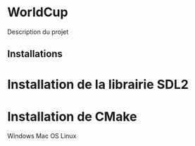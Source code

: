 # WorldCup
Description du projet

## Installations

# Installation de la librairie SDL2



# Installation de CMake

Windows
Mac OS
Linux

